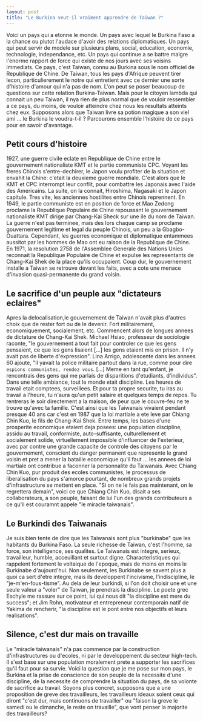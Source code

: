 ```yaml
---
layout: post
title: "Le Burkina veut-il vraiment apprendre de Taiwan ?"
---
```

Voici un pays qui a etonne le monde. Un pays avec lequel le Burkina Faso a la chance ou plutot l'audace d'avoir des relations diplomatiques. Un pays qui peut servir de modele sur plusieurs plans, social, education, economie, technologie, independance, etc. Un pays qui continue a se battre malgre l'enorme rapport de force qui existe de nos jours avec ses voisins immediats. Ce pays, c'est Taiwan, connu au Burkina sous le nom officiel de Republique de Chine. De Taiwan, tous les pays d'Afrique peuvent tirer lecon, particulierement le notre qui entretient avec ce dernier une sorte d'histoire d'amour qui n'a pas de nom. L'on peut se poser beaucoup de questions sur cette relation Burkina-Taiwan. Mais pour le citoyen lambda qui connait un peu Taiwan, il nya rien de plus normal que de vouloir ressembler a ce pays, du moins, de vouloir atteindre chez nous les resultats atteints chez eux. Supposons alors que Taiwan livre sa potion magique a son viel ami ... le Burkina le voudra-t-il ? Parcourons ensemble l'histoire de ce pays pour en savoir d'avantage.

## Petit cours d'histoire
1927, une guerre civile eclate en Republique de Chine entre le gouvernement nationaliste KMT et le partie communiste CPC. Voyant les freres Chinois s'entre-dechirer, le Japon voulu profiter de la situation et envahit la Chine: c'etait la deuxieme guerre mondiale. C'est alors que le KMT et CPC interrompt leur conflit, pour combattre les Japonais avec l'aide des Americains. La suite, on la connait, Hiroshima, Nagasaki et le Japon capitule. Tres vite, les anciennes hostilites entre Chinois reprennent. En 1949, le partie communiste est en position de force et Mao Zedong proclame la Republique Populaire de Chine repoussant le gouvernement nationaliste KMT dirige par Chang-Kai Sheck sur une ile du nom de Taiwan. La guerre n'est pas terminee, mais des lors chaque camp se proclame gouvernement legitime et legal du peuple Chinois, un peu a la Gbagbo-Ouattara. Cependant, les guerres economique et diplomatique entammees aussitot par les hommes de Mao ont eu raison de la Republique de Chine. En 1971, la resolution 2758 de l'Assemblee Generale des Nations Unies reconnait la Republique Populaire de Chine et expulse les representants de Chang-Kai Shek de la place qu'ils occupaient. Coup dur, le gouvernement installe a Taiwan se retrouve devant les faits, avec a cote une menace d'invasion quasi-permanente du grand voisin.

## Le sacrifice d'un peuple aux "dictateurs eclaires"
Apres la delocalisation,le gouvernement de Taiwan n'avait plus d'autres choix que de rester fort ou de le devenir. Fort militairement, economiquement, socialement, etc. Commencent alors de longues annees de dictature de Chang-Kai Shek. Michael Hsiao, professeur de sociologie raconte, "le gouvernement a tout fait pour controler ce que les gens pensaient, ce que les gens lisaient [...] les gens etaient mis en prison. Il n'y avait pas de liberte d'expression". Lina Arrigo, adolescente dans les annees 60 ajoute, "Il yavait la police militaire partout dans la rue, comme pour dire `espions communistes, rendez vous`. [...] Meme en tant qu'enfant, je rencontrais des gens qui me parlais de disparitions d'etudiants, d'individus". Dans une telle ambiance, tout le monde etait discipline. Les heures de travail etait comptees, surveillees. Et pour ta propre securite, tu iras au travail a l'heure, tu n'aura qu'un petit salaire et quelques temps de repos. Tu rentreras le soir directement a la maison, de peur que le couvre-feu ne te trouve qu'avec ta famille. C'est ainsi que les Taiwanais vivaient pendant presque 40 ans car c'est en 1987 que la loi martiale a ete leve par Chiang Chin Kuo, le fils de Chang-Kai Shek. Entre temps, les bases d'une prosperite economique etaient deja posees: une population discipline, assidu au travail, conformiste, auto-suffisante, culturellement et socialement solide, virtuellement impossible d'influencer de l'exterieur, avec par contre une grande capacite de controle des citoyens par le gouvernement, conscient du danger permanent que represente le grand voisin et pret a mener la bataille economique qu'il faut ... les annees de loi martiale ont contribue a faconner la personnalite du Taiwanais. Avec Chiang Chin Kuo, pur produit des ecoles communistes, le processus de liberalisation du pays s'amorce pourtant, de nombreux grands projets d'infrastructure se mettent en place. "Si on ne le fais pas maintenant, on le regrettera demain", voici ce que Chiang Chin Kuo, disait a ses collaborateurs, a son peuple, faisant de lui l'un des grands contributeurs a ce qu'il est couramnt appele "le miracle taiwanais".

## Le Burkindi des Taiwanais
Je suis bien tente de dire que les Taiwanais sont plus "burkinabe" que les habitants du Burkina Faso. La seule richesse de Taiwan, c'est l'homme, sa force, son intelligence, ses qualites. Le Taiwanais est integre, serieux, travailleur, humble, acceuillant et surtout digne. Characteristiques qui rappelent fortement le voltaique de l'epoque, mais de moins en moins le Burkinabe d'aujourd'hui. Non seulement, les Burkinabe se savent plus a quoi ca sert d'etre integre, mais ils developpent l'incivisme, l'indiscipline, le "je-m'en-fous-tisme". Au dela de leur burkindi, si l'on doit choisir une et une seule valeur a "voler" de Taiwan, je prendrais la discipline. Le poete grec Eschyle me rassure sur ce point, lui qui nous dit "la discipline est mere du success"; et Jim Rohn, motivateur et entrepreneur contemporain natif de Yakima de rencherir, "la discipline est le pont entre nos objectifs et leurs realisations".

## Silence, c'est dur mais on travaille
Le "miracle taiwanais" n'a pas commence par la construction d'infrastructures ou d'ecoles, ni par le developpement du secteur high-tech. Il s'est base sur une population moralement prete a supporter les sacrifices qu'il faut pour sa survie. Voici la question que je me pose sur mon pays, le Burkina et la prise de conscience de son peuple de la necessite d'une discipline, de la necessite de comprendre la situation du pays, de sa volonte de sacrifice au travail. Soyons plus concret, supposons que a une proposition de greve des travailleurs, les travailleurs ideaux soient ceux qui diront "c'est dur, mais continuons de travailler" ou "faison la greve le samedi ou le dimanche, le reste on travaille", que vont penser la majorite des travailleurs? 
